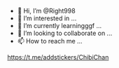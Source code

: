 - 👋 Hi, I’m @Right998
- 👀 I’m interested in ...
- 🌱 I’m currently learningggf ...
- 💞️ I’m looking to collaborate on ...
- 📫 How to reach me ...

<!---
Right998/Right998 is a ✨ special ✨ repository because its `README.md` (this file) appears on your GitHub profile.
You can click the Preview link to take a look at your changes.
--->
https://t.me/addstickers/ChibiChan
